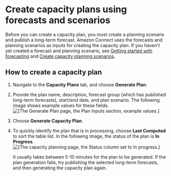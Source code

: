 # Create capacity plans using forecasts and scenarios<a name="capacity-planning-use-forecast"></a>

Before you can create a capacity plan, you must create a planning scenario and publish a long\-term forecast\. Amazon Connect uses the forecasts and planning scenarios as inputs for creating the capacity plan\. If you haven't yet created a forecast and planning scenario, see [Getting started with forecasting](forecasting.md#getting-started-forecasting) and [Create capacity planning scenarios](capacity-planning-create-scenarios.md)\. 

## How to create a capacity plan<a name="how-to-create-capacity-plan"></a>

1. Navigate to the **Capacity Plans** tab, and choose **Generate Plan**\.

1. Provide the plan name, description, forecast group \(which has published long\-term forecasts\), start/end date, and plan scenario\. The following image shows example values for these fields\.   
![\[The Generate Plan page, the Plan Inputs section, example values.\]](http://docs.aws.amazon.com/connect/latest/adminguide/images/wfm-capacity-planning-create-plan.png)

1. Choose **Generate Capacity Plan**\.

1. To quickly identify the plan that is in processing, choose **Last Computed** to sort the table list\. In the following image, the status of the plan is **In Progress**\.  
![\[The capacity planning page, the Status column set to In progress.\]](http://docs.aws.amazon.com/connect/latest/adminguide/images/wfm-capacity-planning-in-progress.png)

   It usually takes between 5\-10 minutes for the plan to be generated\. If the plan generation fails, try publishing the selected long\-term forecasts, and then generating the capacity plan again\.